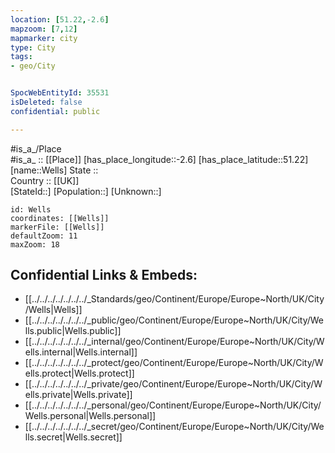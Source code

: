 ```yaml
---
location: [51.22,-2.6] 
mapzoom: [7,12] 
mapmarker: city 
type: City
tags:
- geo/City


SpocWebEntityId: 35531
isDeleted: false
confidential: public

---
```

#is_a_/Place  
#is_a_ :: [[Place]] 
[has_place_longitude::-2.6] 
[has_place_latitude::51.22] 
[name::Wells] 
State ::  
Country :: [[UK]]  
[StateId::] 
[Population::] 
[Unknown::] 


```leaflet
id: Wells
coordinates: [[Wells]] 
markerFile: [[Wells]] 
defaultZoom: 11 
maxZoom: 18
```


## Confidential Links & Embeds: 
- [[../../../../../../../_Standards/geo/Continent/Europe/Europe~North/UK/City/Wells|Wells]] 
- [[../../../../../../../_public/geo/Continent/Europe/Europe~North/UK/City/Wells.public|Wells.public]] 
- [[../../../../../../../_internal/geo/Continent/Europe/Europe~North/UK/City/Wells.internal|Wells.internal]] 
- [[../../../../../../../_protect/geo/Continent/Europe/Europe~North/UK/City/Wells.protect|Wells.protect]] 
- [[../../../../../../../_private/geo/Continent/Europe/Europe~North/UK/City/Wells.private|Wells.private]] 
- [[../../../../../../../_personal/geo/Continent/Europe/Europe~North/UK/City/Wells.personal|Wells.personal]] 
- [[../../../../../../../_secret/geo/Continent/Europe/Europe~North/UK/City/Wells.secret|Wells.secret]] 
